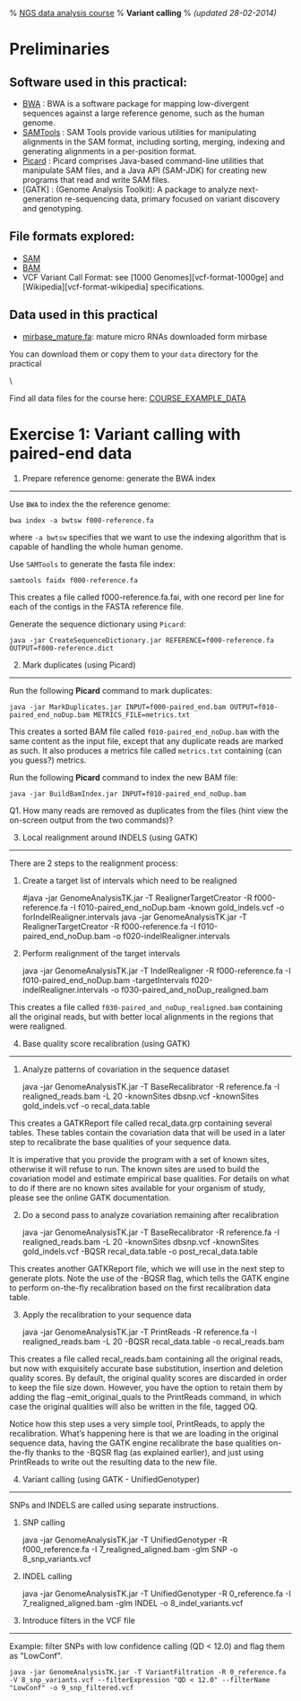% [NGS data analysis course](http://ngscourse.github.io/)
% __Variant calling__
% _(updated 28-02-2014)_

<!-- COMMON LINKS HERE -->

[BWA]: http://bio-bwa.sourceforge.net/ "BWA"
[SAMTools]: http://samtools.sourceforge.net/ "samtools"
[Picard]: http://picard.sourceforge.net/ "Picard"
[gatk-site]: http://www.broadinstitute.org/gatk/ "GATK"

Preliminaries
================================================================================

Software used in this practical:
--------------------------------

- [BWA] : BWA is a software package for mapping low-divergent sequences against a large reference genome, such as the human genome.
- [SAMTools] : SAM Tools provide various utilities for manipulating alignments in the SAM format, including sorting, merging, indexing and generating alignments in a per-position format.
- [Picard] : Picard comprises Java-based command-line utilities that manipulate SAM files, and a Java API (SAM-JDK) for creating new programs that read and write SAM files.
- [GATK] : (Genome Analysis Toolkit): A package to analyze next-generation re-sequencing data, primary focused on variant discovery and genotyping.


File formats explored:
----------------------

- [SAM](http://samtools.sourceforge.net/SAMv1.pdf)
- [BAM](http://www.broadinstitute.org/igv/bam)
- VCF Variant Call Format: see [1000 Genomes][vcf-format-1000ge] and [Wikipedia][vcf-format-wikipedia] specifications.


Data used in this practical
-------------------------------

- [mirbase_mature.fa](../../../COURSE_EXAMPLE_DATA/f010_mirbase_mature.fa): mature micro RNAs downloaded form mirbase

You can download them or copy them to your ``data`` directory for the practical

<!-- clean directory

    rm -r data
    mkdir data
    cd data
    cp ../../../../COURSE_EXAMPLE_DATA/f010_mirbase_mature.fa .
-->

\ 

Find all data files for the course here: [COURSE_EXAMPLE_DATA](../../../COURSE_EXAMPLE_DATA)



Exercise 1: Variant calling with paired-end data
================================================================================

<!-- Go to the directory where you have downoaded your data: 

    cd my_visual_data_dir  

In the following **folder** you wil find mapped sequencing data from a CEU trio (father, mother and child) from the 1000 Genomes Project:

    cd ~/ngscourse.github.io/COURSE_EXAMPLE_DATA/visualization/example_1
    
    ll

These datasets contain reads only for the [GABBR1](http://www.ensembl.org/Homo_sapiens/Gene/Summary?db=core;g=ENSG00000204681;r=6:29523406-29601753) gene.
-->

1. Prepare reference genome: generate the BWA index
--------------------------------------------------------------------------------

Use ``BWA`` to index the the reference genome:

    bwa index -a bwtsw f000-reference.fa

where ``-a bwtsw`` specifies that we want to use the indexing algorithm that is capable of handling the whole human genome.


Use ``SAMTools`` to generate the fasta file index:

    samtools faidx f000-reference.fa

This creates a file called f000-reference.fa.fai, with one record per line for each of the contigs in the FASTA reference file.

Generate the sequence dictionary using ``Picard``:

    java -jar CreateSequenceDictionary.jar REFERENCE=f000-reference.fa OUTPUT=f000-reference.dict


2. Mark duplicates (using Picard)
--------------------------------------------------------------------------------

Run the following **Picard** command to mark duplicates:

    java -jar MarkDuplicates.jar INPUT=f000-paired_end.bam OUTPUT=f010-paired_end_noDup.bam METRICS_FILE=metrics.txt

This creates a sorted BAM file called ``f010-paired_end_noDup.bam`` with the same content as the input file, except that any duplicate reads are marked as such. It also produces a metrics file called ``metrics.txt`` containing (can you guess?) metrics.

Run the following **Picard** command to index the new BAM file:

    java -jar BuildBamIndex.jar INPUT=f010-paired_end_noDup.bam

Q1. How many reads are removed as duplicates from the files (hint view the on-screen output from the two commands)?
    

3. Local realignment around INDELS (using GATK)
--------------------------------------------------------------------------------

There are 2 steps to the realignment process:

1. Create a target list of intervals which need to be realigned

    #java -jar GenomeAnalysisTK.jar -T RealignerTargetCreator -R f000-reference.fa -I f010-paired_end_noDup.bam -known gold_indels.vcf -o forIndelRealigner.intervals
    java -jar GenomeAnalysisTK.jar -T RealignerTargetCreator -R f000-reference.fa -I f010-paired_end_noDup.bam -o f020-indelRealigner.intervals

2. Perform realignment of the target intervals

    java -jar GenomeAnalysisTK.jar -T IndelRealigner -R f000-reference.fa -I f010-paired_end_noDup.bam -targetIntervals f020-indelRealigner.intervals -o f030-paired_and_noDup_realigned.bam 

This creates a file called ``f030-paired_and_noDup_realigned.bam`` containing all the original reads, but with better local alignments in the regions that were realigned.


4. Base quality score recalibration (using GATK)
--------------------------------------------------------------------------------

1. Analyze patterns of covariation in the sequence dataset

    java -jar GenomeAnalysisTK.jar -T BaseRecalibrator -R reference.fa -I realigned_reads.bam -L 20 -knownSites dbsnp.vcf -knownSites gold_indels.vcf -o recal_data.table 

This creates a GATKReport file called recal_data.grp containing several tables. These tables contain the covariation data that will be used in a later step to recalibrate the base qualities of your sequence data.

It is imperative that you provide the program with a set of known sites, otherwise it will refuse to run. The known sites are used to build the covariation model and estimate empirical base qualities. For details on what to do if there are no known sites available for your organism of study, please see the online GATK documentation.

2. Do a second pass to analyze covariation remaining after recalibration

    java -jar GenomeAnalysisTK.jar -T BaseRecalibrator -R reference.fa -I realigned_reads.bam -L 20 -knownSites dbsnp.vcf -knownSites gold_indels.vcf -BQSR recal_data.table -o post_recal_data.table 

This creates another GATKReport file, which we will use in the next step to generate plots. Note the use of the -BQSR flag, which tells the GATK engine to perform on-the-fly recalibration based on the first recalibration data table.

3. Apply the recalibration to your sequence data

    java -jar GenomeAnalysisTK.jar -T PrintReads -R reference.fa -I realigned_reads.bam -L 20 -BQSR recal_data.table -o recal_reads.bam

This creates a file called recal_reads.bam containing all the original reads, but now with exquisitely accurate base substitution, insertion and deletion quality scores. By default, the original quality scores are discarded in order to keep the file size down. However, you have the option to retain them by adding the flag –emit_original_quals to the PrintReads command, in which case the original qualities will also be written in the file, tagged OQ.

Notice how this step uses a very simple tool, PrintReads, to apply the recalibration. What’s happening here is that we are loading in the original sequence data, having the GATK engine recalibrate the base qualities on-the-fly thanks to the -BQSR flag (as explained earlier), and just using PrintReads to write out the resulting data to the new file.


4. Variant calling (using GATK - UnifiedGenotyper)
--------------------------------------------------------------------------------

SNPs and INDELS are called using separate instructions.

1. SNP calling

    java -jar GenomeAnalysisTK.jar -T UnifiedGenotyper -R f000_reference.fa -I 7_realigned_aligned.bam -glm SNP -o 8_snp_variants.vcf

2. INDEL calling

    java -jar GenomeAnalysisTK.jar -T UnifiedGenotyper -R 0_reference.fa -I 7_realigned_aligned.bam -glm INDEL -o 8_indel_variants.vcf


5. Introduce filters in the VCF file
--------------------------------------------------------------------------------

Example: filter SNPs with low confidence calling (QD < 12.0) and flag them as "LowConf".

    java -jar GenomeAnalysisTK.jar -T VariantFiltration -R 0_reference.fa -V 8_snp_variants.vcf --filterExpression "QD < 12.0" --filterName "LowConf" -o 9_snp_filtered.vcf


